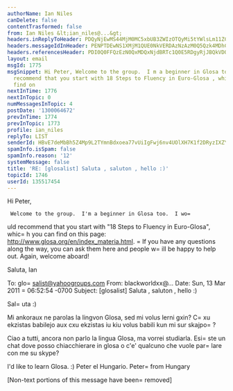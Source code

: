 ```yaml
---
authorName: Ian Niles
canDelete: false
contentTrasformed: false
from: Ian Niles &lt;ian_niles@...&gt;
headers.inReplyToHeader: PDQyNjEwMS44MjM0MC5xbUB3ZWIzOTQyMi5tYWlsLm11ZC55YWhvby5jb20+
headers.messageIdInHeader: PENPTDEwNS1XMjM1QUE0NkVERDAzNzAzM0Q5Qzk4MDhCQ0MwQHBoeC5nYmw+
headers.referencesHeader: PDI0Q0FFQzEzN0QxMDQxNjdBRTc1Q0E5RDgyRjJBQkVDQGRhdmlkPiw8NDI2MTAxLjgyMzQwLnFtQHdlYjM5NDIyLm1haWwubXVkLnlhaG9vLmNvbT4=
layout: email
msgId: 1775
msgSnippet: Hi Peter, Welcome to the group.  I m a beginner in Glosa too.  I would
  recommend that you start with 18 Steps to Fluency in Euro-Glosa , which you can
  find on
nextInTime: 1776
nextInTopic: 0
numMessagesInTopic: 4
postDate: '1300064672'
prevInTime: 1774
prevInTopic: 1773
profile: ian_niles
replyTo: LIST
senderId: HBvE7deMbBh5Z4Mp9L2TYmnBdxoea77vUiIgFwj6nv4UOlXH7K1f2DRyzIXZYazfJWe5N6r8uRXnQbcXRBGCB6dP0P5dm7JS
spamInfo.isSpam: false
spamInfo.reason: '12'
systemMessage: false
title: 'RE: [glosalist] Saluta , saluton , hello :)'
topicId: 1746
userId: 135517454
---
```



Hi Peter,
 
     Welcome to the group.  I'm a beginner in Glosa too.  I wo=
uld recommend that you start with "18 Steps to Fluency in Euro-Glosa", whic=
h you can find on this page:  http://www.glosa.org/en/index_materia.html.  =
If you have any questions along the way, you can ask them here and people w=
ill be happy to help out.  Again, welcome aboard!
 
Saluta,
Ian
 


To: glo=
salist@yahoogroups.com
From: blackworldxx@...
Date: Sun, 13 Mar 2011 =
06:52:54 -0700
Subject: [glosalist] Saluta , saluton , hello :)


  



Sal=
uta :)

Mi ankoraux ne parolas la lingvon Glosa, sed mi volus lerni gxin?
C=
xu ekzistas babilejo aux cxu ekzistas iu kiu volus babili kun mi sur skajpo=
?

Ciao a tutti, ancora non parlo la lingua Glosa, ma vorrei studiarla.
Esi=
ste un chat dove posso chiacchierare in glosa o c'e' qualcuno che vuole par=
lare con me su skype?

I'd like to learn Glosa. :)
Peter el Hungario. Peter=
 from Hungary



 		 	   		  

[Non-text portions of this message have been=
 removed]


